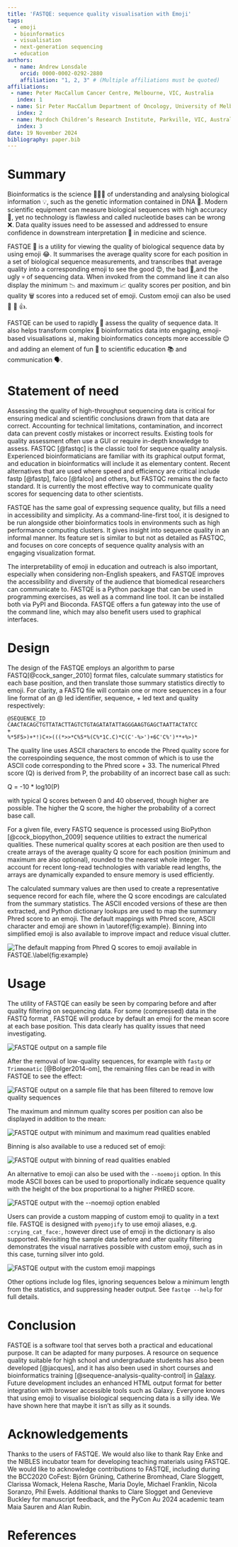 ```yaml
---
title: 'FASTQE: sequence quality visualisation with Emoji'
tags:
  - emoji
  - bioinformatics
  - visualisation
  - next-generation sequencing
  - education
authors:
  - name: Andrew Lonsdale
    orcid: 0000-0002-0292-2880
    affiliation: "1, 2, 3" # (Multiple affiliations must be quoted)
affiliations:
 - name: Peter MacCallum Cancer Centre, Melbourne, VIC, Australia
   index: 1
 - name: Sir Peter MacCallum Department of Oncology, University of Melbourne, Parkville, VIC, Australia
   index: 2
 - name: Murdoch Children’s Research Institute, Parkville, VIC, Australia;
   index: 3
date: 19 November 2024
bibliography: paper.bib
---
```


# Summary

Bioinformatics is the science 🧑🏻‍🔬 of understanding and analysing biological information 💡, such as the genetic information contained in DNA 🧬. Modern scientific equipment can measure biological sequences with high accuracy 🎯, yet no technology is flawless and called nucleotide bases can be wrong ❌. Data quality issues need to be assessed and addressed to ensure confidence in downstream interpretation 📝 in medicine and science. 

FASTQE 🤔 is a utility for viewing the quality of biological sequence data by using emoji 😂. It summarises the average quality score for each position in a set of biological sequence measurements, and transcribes that average quality into a corresponding emoji to see the good 😍, the bad 💩,and the ugly 💀 of sequencing data.  When invoked from the command line it can also display the minimum 📉 and maximum 📈 quality scores per position, and bin quality 🗑️ scores into a reduced set of emoji. Custom emoji can also be used 🐍 🌵 👍. 

FASTQE can be used to rapidly 🏃 assess the quality of sequence data. It also helps transform complex 🤯 bioinformatics data into engaging, emoji-based visualisations 📊, making bioinformatics concepts more accessible 😌 and adding an element of fun 🤪 to scientific education 📚 and communication 🗣️.

# Statement of need

Assessing the quality of high-throughput sequencing data is critical for ensuring medical and scientific conclusions drawn from that data are correct. Accounting for technical limitations, contamination, and incorrect data can prevent costly mistakes or incorrect results.  Existing tools for quality assessment often use a GUI or require in-depth knowledge to assess. FASTQC [@fastqc] is the classic tool for sequence quality analysis. Experienced bioinformaticians are familiar with its graphical output format, and education in bioinformatics will include it as elementary content. Recent alternatives that are used where speed and efficiency are critical include fastp [@fastp], falco [@falco] and others, but FASTQC remains the de facto standard.  It is currently the  most effective way to communicate quality scores for sequencing data to other scientists.

FASTQE has the same goal of expressing sequence quality, but fills a need in accessibility and simplicity. As a command-line-first tool, it is designed to be run alongside other bioinformatics tools in environments such as high performance computing clusters. It gives insight into sequence quality in an informal manner. Its feature set is similar to but not as detailed as FASTQC, and focuses on core concepts of sequence quality analysis with an engaging visualization format.

The interpretability of emoji in education and outreach is also important, especially when considering non-English speakers, and FASTQE improves the accessibility and diversity of the audience that biomedical researchers can communicate to. FASTQE is a Python package that can be used in programming exercises, as well as a command line tool. It can be installed both via PyPI and Bioconda. FASTQE offers a fun gateway into the use of the command line, which may also benefit users used to graphical interfaces.

# Design

The design of the FASTQE employs an algorithm to parse FASTQ[@cock_sanger_2010] format files, calculate summary statistics for each base position, and then translate those summary statistics directly to emoji. For clarity, a FASTQ file will contain one or more sequences in a four line format of an @ led identifier, sequence, + led text and quality respectively: 
```
@SEQUENCE_ID
CAACTACAGCTGTTATACTTAGTCTGTAGATATATTAGGGAAGTGAGCTAATTACTATCC
+
%*5F5>)+*!)C+>(((*>>*C%5*%(C%*1C.C)*C(C'-%>')+6C'C%')**+%>)*
```
The quality line uses ASCII characters to encode the Phred quality score for the correspoinding sequence, the most common of which is to use the ASCII code corresponding to the Phred score + 33. The numerical Phred score (Q) is derived from P, the probability of an incorrect base call as such:

Q = -10 * log10(P)

with typical Q scores between 0 and 40 observed, though higher are possible. The higher the Q score, the higher the probability of a correct base call. 

For a given file, every FASTQ sequence is processed using BioPython [@cock_biopython_2009] sequence utilities to extract the numerical qualities. These numerical quality scores at each position are then used to create arrays of the average quality Q score for each position (minimum and maximum are also optional), rounded to the nearest whole integer. To account for recent long-read technologies with variable read lengths, the arrays are dynamically expanded to ensure memory is used efficiently. 

The calculated summary values are then used to create a representative sequence record for each file, where the Q score encodings are calculated from the summary statistics. The ASCII encoded versions of these are then extracted, and Python dictionary lookups are used to map the summary Phred score to an emoji.  The default mappings with Phred score, ASCII character and emoji are shown in \autoref{fig:example}. Binning into simplified emoji is also available to improve impact and reduce visual clutter. 

![The default mapping from Phred Q scores to emoji available in FASTQE.\label{fig:example}](mapping.png)

# Usage

The utility of FASTQE can easily be seen by comparing before and after quality filtering on sequencing data. For some (compressed) data in the FASTQ format , FASTQE will produce by default an emoji for the mean score at each base position. This data clearly has quality issues that need investigating.

![FASTQE output on a sample file](fig2.png)

After the removal of low-quality sequences, for example with `fastp` or `Trimmomatic` [@Bolger2014-om], the remaining files can be read in with FASTQE to see the effect:

![FASTQE output on a sample file that has been filtered to remove low quality sequences](fig3.png)

The maximum and minmum quality scores per position can also be displayed in addition to the mean:

![FASTQE output with minimum and maximum read qualities enabled](fig3a.png)

Binning is also available to use a reduced set of emoji:

![FASTQE output with binning of read qualities enabled](fig5.png)

An alternative to emoji can also be used with the `--noemoji` option. In this mode  ASCII boxes can be used to proportionally indicate sequence quality with the height of the box proportional to a higher PHRED score. 

![FASTQE output with the --noemoji option enabled](fig6.png)

Users can provide a custom mapping of custom emoji to quality in a text file. FASTQE is designed with `pyemojify` to use emoji aliases, e.g. `:crying_cat_face:`, however direct use of emoji in the dictionary is also supported. Revisiting the sample data before and after quality filtering demonstrates the visual narratives possible with custom emoji, such as in this case, turning silver into gold.

![FASTQE output with the custom emoji mappings](fig7.png)

Other options include log files, ignoring sequences below a minimum length from the statistics, and suppressing header output. See `fastqe --help` for full details. 

# Conclusion

FASTQE is a software tool that serves both a practical and educational purpose. It can be adapted for many purposes. A resource on sequence quality suitable for high school and undergraduate students has also been developed [@jacques], and it has also been used in short courses and bioinformatics training [@sequence-analysis-quality-control] in [Galaxy](https://usegalaxy.org). Future development includes an enhanced HTML output format for better integration with browser accessible tools such as Galaxy. Everyone knows that using emoji to visualise biological sequencing data is a silly idea. We have shown here that maybe it isn’t as silly as it sounds.

# Acknowledgements

Thanks to the users of FASTQE.  We would also like to thank Ray Enke and the NIBLES incubator team for developing teaching materials using FASTQE.  We would like to acknowledge contributions to FASTQE, including during the BCC2020 CoFest: Björn Grüning, Catherine Bromhead, Clare Sloggett, Clarissa Womack, Helena Rasche, Maria Doyle, Michael Franklin, Nicola Soranzo, Phil Ewels. Additional thanks to Clare Slogget and Genevieve Buckley for manuscript feedback, and the PyCon Au 2024 academic team Maia Sauren and Alan Rubin. 

# References
